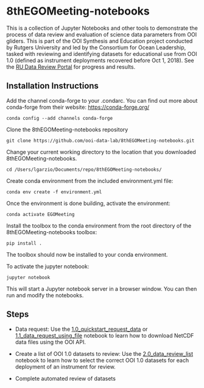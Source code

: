 # 8thEGOMeeting-notebooks
This is a collection of Jupyter Notebooks and other tools to demonstrate the process of data review and evaluation of science data parameters from OOI gliders. This is part of the OOI Synthesis and Education project conducted by Rutgers University and led by the Consortium for Ocean Leadership, tasked with reviewing and identifying datasets for educational use from OOI 1.0 (defined as instrument deployments recovered before Oct 1, 2018). See the [RU Data Review Portal](https://datareview.marine.rutgers.edu/) for progress and results.

## Installation Instructions
Add the channel conda-forge to your .condarc. You can find out more about conda-forge from their website: https://conda-forge.org/

`conda config --add channels conda-forge`

Clone the 8thEGOMeeting-notebooks repository

`git clone https://github.com/ooi-data-lab/8thEGOMeeting-notebooks.git`

Change your current working directory to the location that you downloaded 8thEGOMeeting-notebooks. 

`cd /Users/lgarzio/Documents/repo/8thEGOMeeting-notebooks/`

Create conda environment from the included environment.yml file:

`conda env create -f environment.yml`

Once the environment is done building, activate the environment:

`conda activate EGOMeeting`

Install the toolbox to the conda environment from the root directory of the 8thEGOMeeting-notebooks toolbox:

`pip install .`

The toolbox should now be installed to your conda environment.

To activate the jupyter notebook:

`jupyter notebook`

This will start a Jupyter notebook server in a browser window. You can then run and modify the notebooks.

## Steps
- Data request: Use the [1.0_quickstart_request_data](https://github.com/ooi-data-lab/8thEGOMeeting-notebooks/blob/master/1.0_quickstart_request_data.ipynb) or [1.1_data_request_using_file](https://github.com/ooi-data-lab/8thEGOMeeting-notebooks/blob/master/1.1_data_request_using_file.ipynb) notebook to learn how to download NetCDF data files using the OOI API.

- Create a list of OOI 1.0 datasets to review: Use the [2.0_data_review_list](https://github.com/ooi-data-lab/8thEGOMeeting-notebooks/blob/master/2.0_data_review_list.ipynb) notebook to learn how to select the correct OOI 1.0 datasets for each deployment of an instrument for review.

- Complete automated review of datasets

